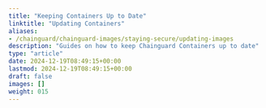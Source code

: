 ```yaml
---
title: "Keeping Containers Up to Date"
linktitle: "Updating Containers"
aliases:
- /chainguard/chainguard-images/staying-secure/updating-images
description: "Guides on how to keep Chainguard Containers up to date"
type: "article"
date: 2024-12-19T08:49:15+00:00
lastmod: 2024-12-19T08:49:15+00:00
draft: false
images: []
weight: 015
---
```

